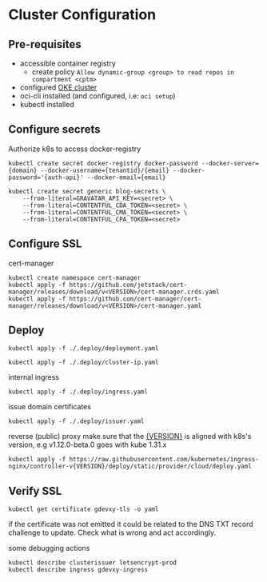 # Cluster Configuration

## Pre-requisites

- accessible container registry 
  - create policy `Allow dynamic-group <group> to read repos in compartment <cptm>`
- configured [OKE cluster](https://docs.oracle.com/en-us/iaas/Content/ContEng/Tasks/contengcreatingclusterusingoke_topic-Using_the_Console_to_create_a_Quick_Cluster_with_Default_Settings.htm)
- oci-cli installed (and configured, i.e: `oci setup`)
- kubectl installed

## Configure secrets

Authorize k8s to access docker-registry

```script
kubectl create secret docker-registry docker-password --docker-server={domain} --docker-username={tenantid}/{email} --docker-password='{auth-api}' --docker-email={email}
```

```script
kubectl create secret generic blog-secrets \
    --from-literal=GRAVATAR_API_KEY=<secret> \
    --from-literal=CONTENTFUL_CDA_TOKEN=<secret> \
    --from-literal=CONTENTFUL_CMA_TOKEN=<secret> \
    --from-literal=CONTENTFUL_CPA_TOKEN=<secret>
```

## Configure SSL

cert-manager

```script
kubectl create namespace cert-manager
kubectl apply -f https://github.com/jetstack/cert-manager/releases/download/v<VERSION>/cert-manager.crds.yaml
kubectl apply -f https://github.com/cert-manager/cert-manager/releases/download/v<VERSION>/cert-manager.yaml
```

## Deploy

```script
kubectl apply -f ./.deploy/deployment.yaml
```

```script
kubectl apply -f ./.deploy/cluster-ip.yaml
```

internal ingress

```script
kubectl apply -f ./.deploy/ingress.yaml
```

issue domain certificates

```script
kubectl apply -f ./.deploy/issuer.yaml
```

reverse (public) proxy
make sure that the [{VERSION}](https://github.com/kubernetes/ingress-nginx) is aligned with k8s's version, e.g v1.12.0-beta.0 goes with kube 1.31.x

```script
kubectl apply -f https://raw.githubusercontent.com/kubernetes/ingress-nginx/controller-v{VERSION}/deploy/static/provider/cloud/deploy.yaml
```

## Verify SSL

```script
kubectl get certificate gdevxy-tls -o yaml
```

if the certificate was not emitted it could be related to the DNS TXT record challenge to update. Check what is wrong and act accordingly.

some debugging actions

```script
kubectl describe clusterissuer letsencrypt-prod
kubectl describe ingress gdevxy-ingress
```
